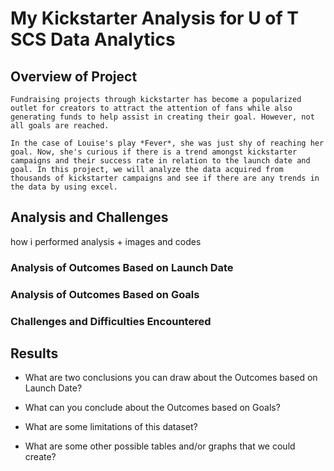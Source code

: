 # My Kickstarter Analysis for U of T SCS Data Analytics

## Overview of Project
    Fundraising projects through kickstarter has become a popularized outlet for creators to attract the attention of fans while also generating funds to help assist in creating their goal. However, not all goals are reached. 
    
    In the case of Louise's play *Fever*, she was just shy of reaching her goal. Now, she's curious if there is a trend amongst kickstarter campaigns and their success rate in relation to the launch date and goal. In this project, we will analyze the data acquired from thousands of kickstarter campaigns and see if there are any trends in the data by using excel.

## Analysis and Challenges

how i performed analysis + images and codes

### Analysis of Outcomes Based on Launch Date

    
### Analysis of Outcomes Based on Goals

### Challenges and Difficulties Encountered

## Results

- What are two conclusions you can draw about the Outcomes based on Launch Date?

- What can you conclude about the Outcomes based on Goals?

- What are some limitations of this dataset?

- What are some other possible tables and/or graphs that we could create?
